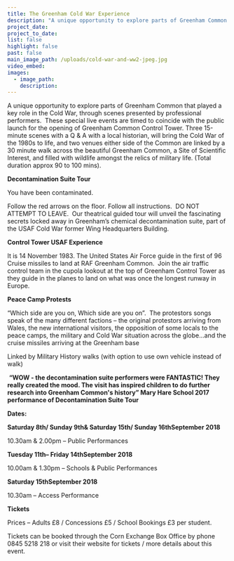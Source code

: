 ```yaml
---
title: The Greenham Cold War Experience
description: "A unique opportunity to explore parts of Greenham Common that played a key role in the Cold War, through scenes presented by professional performers.\_\_These special live events are timed to coincide with the public launch for the opening of Greenham Common Control Tower."
project_date:
project_to_date:
list: false
highlight: false
past: false
main_image_path: /uploads/cold-war-and-ww2-jpeg.jpg
video_embed:
images:
  - image_path:
    description:
---
```


A unique opportunity to explore parts of Greenham Common that played a key role in the Cold War, through scenes presented by professional performers. &nbsp;These special live events are timed to coincide with the public launch for the opening of Greenham Common Control Tower. Three 15-minute scenes with a Q & A with a local historian, will bring the Cold War of the 1980s to life, and two venues either side of the Common are linked by a 30 minute walk across the beautiful Greenham Common, a Site of Scientific Interest, and filled with wildlife amongst the relics of military life. (Total duration approx 90 to 100 mins).&nbsp;&nbsp;

**Decontamination Suite Tour &nbsp;**

You have been contaminated.

Follow the red arrows on the floor. Follow all instructions.&nbsp; DO NOT ATTEMPT TO LEAVE.&nbsp; Our theatrical guided tour will unveil the fascinating secrets locked away in Greenham’s chemical decontamination suite, part of the USAF Cold War former Wing Headquarters Building.

**Control Tower USAF Experience**

It is 14 November 1983. The United States Air Force guide in the first of 96 Cruise missiles to land at RAF Greenham Common. &nbsp;Join the air traffic control team in the cupola lookout at the top of Greenham Control Tower as they guide in the planes to land on what was once the longest runway in Europe.

**Peace Camp Protests**

“Which side are you on, Which side are you on”.&nbsp; The protestors songs speak of the many different factions – the original protestors arriving from Wales, the new international visitors, the opposition of some locals to the peace camps, the military and Cold War situation across the globe…and the cruise missiles arriving at the Greenham base&nbsp;

Linked by Military History walks (with option to use own vehicle instead of walk)

&nbsp;**“WOW - the decontamination suite performers were FANTASTIC! They really created the mood. The visit has inspired children to do further research into Greenham Common's history” Mary Hare School 2017 performance of Decontamination Suite Tour&nbsp;**

**Dates:**

**Saturday 8th/ Sunday 9th& Saturday 15th/ Sunday 16thSeptember 2018**

10.30am & 2.00pm – Public Performances

**Tuesday 11th– Friday 14thSeptember 2018**

10.00am & 1.30pm – Schools & Public Performances

**Saturday 15thSeptember 2018**

10.30am – Access Performance&nbsp;

**Tickets**&nbsp;

Prices – Adults &pound;8 / Concessions &pound;5 / School Bookings &pound;3 per student.

Tickets can be booked through the Corn Exchange Box Office by phone 0845 5218 218 or visit their website for tickets / more details about this event.
